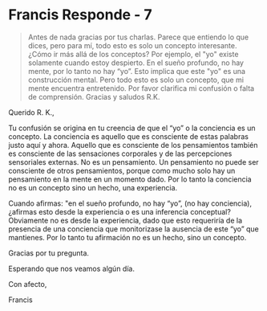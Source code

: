 # Francis Responde - 7

>Antes de nada gracias por tus charlas. Parece que entiendo lo que dices, pero para mí, todo esto es solo un concepto interesante. ¿Cómo ir más allá de los conceptos? Por ejemplo, el "yo" existe solamente cuando estoy despierto. En el sueño profundo, no hay mente, por lo tanto no hay “yo”. Esto implica que este "yo" es una construcción mental. Pero todo esto es solo un concepto, que mi mente encuentra entretenido. Por favor clarifica mi confusión o falta de comprensión. Gracias y saludos R.K.

Querido R. K.,

Tu confusión se origina en tu creencia de que el “yo” o la conciencia es un concepto. La conciencia es aquello que es consciente de estas palabras justo aquí y ahora. Aquello que es consciente de los pensamientos también es consciente de las sensaciones corporales y de las percepciones sensoriales externas. No es un pensamiento. Un pensamiento no puede ser consciente de otros pensamientos, porque como mucho solo hay un pensamiento en la mente en un momento dado. Por lo tanto la conciencia no es un concepto sino un hecho, una experiencia.

Cuando afirmas: "en el sueño profundo, no hay “yo”, (no hay conciencia), ¿afirmas esto desde la experiencia o es una inferencia conceptual? Obviamente no es desde la experiencia, dado que esto requeriría de la presencia de una conciencia que monitorizase la ausencia de este “yo” que mantienes. Por lo tanto tu afirmación no es un hecho, sino un concepto.

Gracias por tu pregunta.

Esperando que nos veamos algún día.

Con afecto,

Francis


